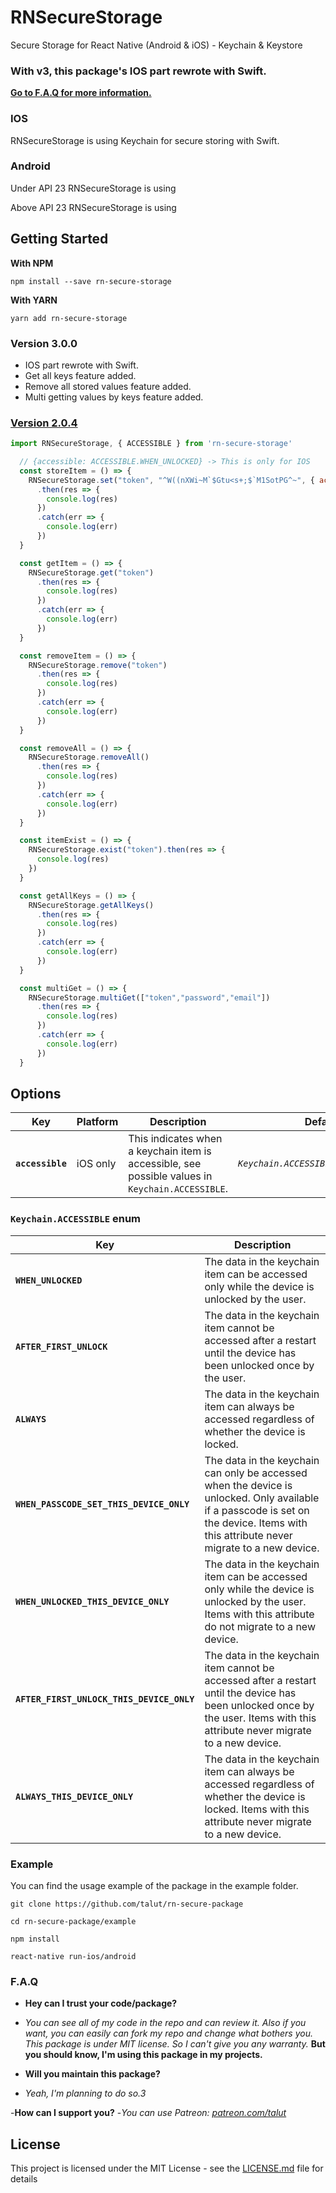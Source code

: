 # RNSecureStorage

Secure Storage for React Native (Android & iOS) - Keychain & Keystore

### With v3, this package's IOS part rewrote with Swift.

**[Go to F.A.Q for more information.](#faq)**  

### IOS

RNSecureStorage is using Keychain for secure storing with Swift.

### Android

Under API 23 RNSecureStorage is using

Above API 23 RNSecureStorage is using

## Getting Started

**With NPM**
```
npm install --save rn-secure-storage
```

**With YARN**
```
yarn add rn-secure-storage
```


### Version 3.0.0
- IOS part rewrote with Swift.
- Get all keys feature added.
- Remove all stored values feature added.
- Multi getting values by keys feature added.

### [Version 2.0.4](./README-v2.0.4.md)


```javascript
import RNSecureStorage, { ACCESSIBLE } from 'rn-secure-storage'
```

```javascript
  // {accessible: ACCESSIBLE.WHEN_UNLOCKED} -> This is only for IOS
  const storeItem = () => {
    RNSecureStorage.set("token", "^W((nXWi~M`$Gtu<s+;$`M1SotPG^~", { accessible: ACCESSIBLE.WHEN_UNLOCKED })
      .then(res => {
        console.log(res)
      })
      .catch(err => {
        console.log(err)
      })
  }

  const getItem = () => {
    RNSecureStorage.get("token")
      .then(res => {
        console.log(res)
      })
      .catch(err => {
        console.log(err)
      })
  }

  const removeItem = () => {
    RNSecureStorage.remove("token")
      .then(res => {
        console.log(res)
      })
      .catch(err => {
        console.log(err)
      })
  }

  const removeAll = () => {
    RNSecureStorage.removeAll()
      .then(res => {
        console.log(res)
      })
      .catch(err => {
        console.log(err)
      })
  }

  const itemExist = () => {
    RNSecureStorage.exist("token").then(res => {
      console.log(res)
    })
  }

  const getAllKeys = () => {
    RNSecureStorage.getAllKeys()
      .then(res => {
        console.log(res)
      })
      .catch(err => {
        console.log(err)
      })
  }

  const multiGet = () => {
    RNSecureStorage.multiGet(["token","password","email"])
      .then(res => {
        console.log(res)
      })
      .catch(err => {
        console.log(err)
      })
  }
```


## Options

| Key | Platform | Description | Default |
|---|---|---|---|
|**`accessible`**|iOS only|This indicates when a keychain item is accessible, see possible values in `Keychain.ACCESSIBLE`. |*`Keychain.ACCESSIBLE.WHEN_UNLOCKED`*|

### `Keychain.ACCESSIBLE` enum

| Key | Description |
|-----|-------------|
|**`WHEN_UNLOCKED`**|The data in the keychain item can be accessed only while the device is unlocked by the user.|
|**`AFTER_FIRST_UNLOCK`**|The data in the keychain item cannot be accessed after a restart until the device has been unlocked once by the user.|
|**`ALWAYS`**|The data in the keychain item can always be accessed regardless of whether the device is locked.|
|**`WHEN_PASSCODE_SET_THIS_DEVICE_ONLY`**|The data in the keychain can only be accessed when the device is unlocked. Only available if a passcode is set on the device. Items with this attribute never migrate to a new device.|
|**`WHEN_UNLOCKED_THIS_DEVICE_ONLY`**|The data in the keychain item can be accessed only while the device is unlocked by the user. Items with this attribute do not migrate to a new device.|
|**`AFTER_FIRST_UNLOCK_THIS_DEVICE_ONLY`**|The data in the keychain item cannot be accessed after a restart until the device has been unlocked once by the user. Items with this attribute never migrate to a new device.|
|**`ALWAYS_THIS_DEVICE_ONLY`**|The data in the keychain item can always be accessed regardless of whether the device is locked. Items with this attribute never migrate to a new device.|


### Example

You can find the usage example of the package in the example folder. 

```console
git clone https://github.com/talut/rn-secure-package

cd rn-secure-package/example

npm install

react-native run-ios/android
```

### F.A.Q

- **Hey can I trust your code/package?**
- *You can see all of my code in the repo and can review it. Also if you want, you can easily can fork my repo and change what bothers you. This package is under MIT license. So I can't give you any warranty.*  **But you should know, I'm using this package in my projects.**

- **Will you maintain this package?**
- *Yeah, I'm planning to do so.3*

-**How can I support you?**
-*You can use Patreon: [patreon.com/talut](https://patreon.com/talut)*


## License

This project is licensed under the MIT License - see the [LICENSE.md](LICENSE.md) file for details




